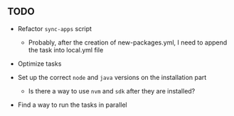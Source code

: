 ## TODO

-   Refactor `sync-apps` script

    -   Probably, after the creation of new-packages.yml, I need to append the task into local.yml file

-   Optimize tasks

-   Set up the correct `node` and `java` versions on the installation part

    -   Is there a way to use `nvm` and `sdk` after they are installed?

-   Find a way to run the tasks in parallel
